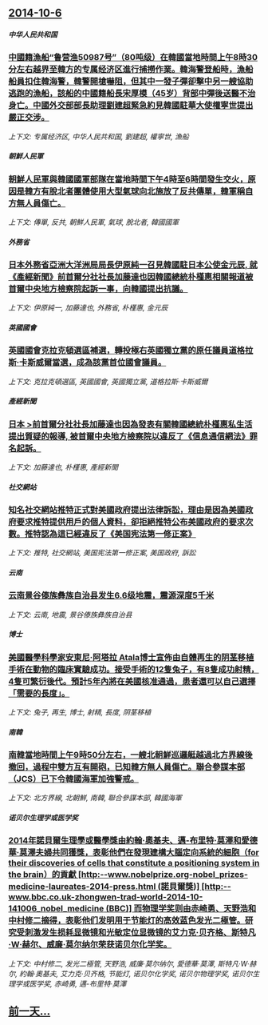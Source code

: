 ## [2014-10-6](/news/2014/10/6/index.md)

##### 中华人民共和国
### [ 中國籍漁船“鲁营渔50987号”（80吨级）在韓國當地時間上午8時30分左右越界至韓方的专属经济区進行捕撈作業。韓海警登船時，漁船船員扣住韓海警，韓警開槍嚇阻，但其中一發子彈卻擊中另一艘協助逃跑的漁船，該船的中國籍船長宋厚模（45岁）背部中彈後送醫不治身亡。中國外交部部長助理劉建超緊急約見韓國駐華大使權寧世提出嚴正交涉。 ](/news/2014/10/6/中國籍漁船-鲁营渔50987号-80吨级-在韓國當地時間上午8時30分左右越界至韓方的专属经济区進行捕撈作業-韓海警.md)
_上下文: 专属经济区, 中华人民共和国, 劉建超, 權寧世, 漁船_

##### 朝鮮人民軍
### [ 朝鮮人民軍與韓國國軍部隊在當地時間下午4時至6時間發生交火，原因是韓方有脫北者團體使用大型氣球向北施放了反共傳單，韓軍稱自方無人員傷亡。](/news/2014/10/6/朝鮮人民軍與韓國國軍部隊在當地時間下午4時至6時間發生交火-原因是韓方有脫北者團體使用大型氣球向北施放了反共傳單-韓軍.md)
_上下文: 傳單, 反共, 朝鮮人民軍, 氣球, 脫北者, 韓國國軍_

##### 外務省
### [ 日本外務省亞洲大洋洲局局長伊原純一召見韓國駐日本公使金元辰, 就《產經新聞》前首爾分社社長加藤達也因韓國總統朴槿惠相關報道被首爾中央地方檢察院起訴一事，向韓國提出抗議。](/news/2014/10/6/日本外務省亞洲大洋洲局局長伊原純一召見韓國駐日本公使金元辰-就-產經新聞-前首爾分社社長加藤達也因韓國總統朴槿惠相關.md)
_上下文: 伊原純一, 加藤達也, 外務省, 朴槿惠, 金元辰_

##### 英國國會
### [ 英國國會克拉克頓選區補選，轉投極右英國獨立黨的原任議員道格拉斯·卡斯威爾當選，成為該黨首位國會議員。](/news/2014/10/6/英國國會克拉克頓選區補選-轉投極右英國獨立黨的原任議員道格拉斯-卡斯威爾當選-成為該黨首位國會議員.md)
_上下文: 克拉克頓選區, 英國國會, 英國獨立黨, 道格拉斯·卡斯威爾_

##### 產經新聞
### [ 日本 >前首爾分社社長加藤達也因為發表有關韓國總統朴槿惠私生活提出質疑的報導, 被首爾中央地方檢察院以違反了《信息通信網法》罪名起訴。](/news/2014/10/6/日本-前首爾分社社長加藤達也因為發表有關韓國總統朴槿惠私生活提出質疑的報導-被首爾中央地方檢察院以違反了-信息通信.md)
_上下文: 加藤達也, 朴槿惠, 產經新聞_

##### 社交網站
### [ 知名社交網站推特正式對美國政府提出法律訴訟，理由是因為美國政府要求推特提供用戶的個人資料，卻拒絕推特公布美國政府的要求次數。推特認為這已經違反了《美国宪法第一修正案》](/news/2014/10/6/知名社交網站推特正式對美國政府提出法律訴訟-理由是因為美國政府要求推特提供用戶的個人資料-卻拒絕推特公布美國政府的要求.md)
_上下文: 推特, 社交網站, 美国宪法第一修正案, 美国政府, 訴訟_

##### 云南
### [ 云南景谷傣族彝族自治县发生6.6级地震，震源深度5千米 ](/news/2014/10/6/云南景谷傣族彝族自治县发生66级地震-震源深度5千米.md)
_上下文: 云南, 地震, 景谷傣族彝族自治县_

##### 博士
### [ 美國醫學科學家安東尼·阿塔拉 Atala博士宣佈由自體再生的阴茎移植手術在動物的臨床實驗成功。接受手術的12隻兔子，有8隻成功射精，4隻可繁衍後代。預計5年內將在美國核准通過，患者還可以自己選擇「需要的長度」。 ](/news/2014/10/6/美國醫學科學家安東尼-阿塔拉-Atala博士宣佈由自體再生的阴茎移植手術在動物的臨床實驗成功-接受手術的12隻兔子-有.md)
_上下文: 兔子, 再生, 博士, 射精, 長度, 阴茎移植_

##### 南韓
### [ 南韓當地時間上午9時50分左右，一艘北朝鮮巡邏艇越過北方界線後撤回，過程中雙方互有開砲，已知韓方無人員傷亡。聯合參謀本部（JCS）已下令韓國海軍加強警戒。 ](/news/2014/10/6/南韓當地時間上午9時50分左右-一艘北朝鮮巡邏艇越過北方界線後撤回-過程中雙方互有開砲-已知韓方無人員傷亡-聯合參謀本.md)
_上下文: 北方界線, 北朝鮮, 南韓, 聯合參謀本部, 韓國海軍_

##### 诺贝尔生理学或医学奖
### [ 2014年諾貝爾生理學或醫學獎由約翰·奧基夫、邁-布里特·莫澤和愛德華·莫澤夫婦共同獲獎，表彰他們在發現建構大腦定向系統的細胞（for their discoveries of cells that constitute a positioning system in the brain）的貢獻 [http:--www.nobelprize.org-nobel_prizes-medicine-laureates-2014-press.html (諾貝爾獎)] [http:--www.bbc.co.uk-zhongwen-trad-world-2014-10-141006_nobel_medicine (BBC)] 而物理学奖则由赤崎勇、天野浩和中村修二摘得，表彰他们发明用于节能灯的高效蓝色发光二極管。研究受刺激发生损耗显微镜和光敏定位显微镜的艾力克·贝齐格、斯特凡·W·赫尔、威廉·莫尔纳尔荣获诺贝尔化学奖。](/news/2014/10/6/2014年諾貝爾生理學或醫學獎由約翰-奧基夫-邁-布里特-莫澤和愛德華-莫澤夫婦共同獲獎-表彰他們在發現建構大腦定向系.md)
_上下文: 中村修二, 发光二極管, 天野浩, 威廉·莫尔纳尔, 愛德華·莫澤, 斯特凡·W·赫尔, 約翰·奧基夫, 艾力克·贝齐格, 节能灯, 诺贝尔化学奖, 诺贝尔物理学奖, 诺贝尔生理学或医学奖, 赤崎勇, 邁-布里特·莫澤_

## [前一天...](/news/2014/10/1/index.md)


